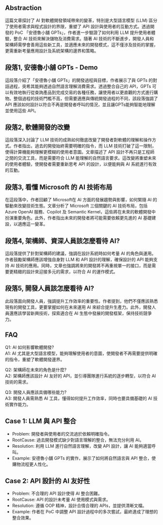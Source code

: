 ## Abstraction
這篇文章探討了 AI 對軟體開發領域帶來的變革，特別是大型語言模型 (LLM) 區分了使用者需求與程式設計的界限，重塑了 API 設計與使用者的互動方式。透過開發的 PoC 「安德魯小舖 GPTs」，作者進一步驗證了如何利用 LLM 提升使用者體驗，整合 AI 技術來解決儲物及消費需求。隨著 AI 技術的不斷進步，開發人員和架構師需學會善用這些新工具，並適應未來的開發模式，這不僅涉及技術的掌握，更需重新考量應用設計及系統架構的邊界和策略。

## 段落1, 安德魯小舖 GPTs - Demo
這段落介紹了「安德魯小舖 GPTs」的開發過程與目標，作者展示了與 GPTs 的對話過程，突希其能夠透過自然語言理解消費需求。透過整合自己的 API，GPTs 可以有效地執行從查詢產品到完成交易的各種任務，讓使用者以更直觀的方式進行購物。整個過程的技術門檻不高，但需要適應與傳統開發過程的不同，該段落強調了 API 應該如何設計以符合不再是開發者呼叫的情況，並且讓GPTs能夠智能地理解並使用這些 API。

## 段落2, 軟體開發的改變
這段落深入討論了 LLM 技術的成熟如何徹底改變了開發者對軟體的理解和操作方式。作者指出，過去的開發始終需要明確的指令，而 LLM 技術打破了這一限制，使得計算機能夠理解更模糊的使用者意圖。文章描述了 API 設計不再只是工程師之間的交流工具，而是需要符合 LLM 能理解的自然語言要求。這改變將重塑未來的使用者體驗，使開發者需要重新思考 API 的設計，以便能夠與 AI 系統進行有效的互動。

## 段落3, 看懂 Microsoft 的 AI 技術布局
在這段落中，作者回顧了 Microsoft在 AI 方面的發展趨勢與影響，如何緊隨 AI 的驅動來改變技術生態。文章分析了 Microsoft 三個關鍵的 AI 技術布局，包括 Azure OpenAI 服務、Copilot 及 Semantic Kernel，這些將在未來的軟體開發中扮演重要角色。此外，作者指出未來的開發者將可能需要依賴更先進的 AI 基礎建設，以適應這一變革。

## 段落4, 架構師、資深人員該怎麼看待 AI?
這段落提供了針對架構師的建議，強調在設計系統時如何考量 AI 的角色與運用。作者鼓勵架構師應該增強自身對 LLM 和 API 設計的理解，確保設計的 API 能夠支持 AI 技術的應用。同時，文章也強調將來的開發將不再重視單一的接口，而是需要更精緻的設計來迎接多元的需求，以符合 AI 的運作模式。

## 段落5, 開發人員該怎麼看待 AI?
此段落面向開發人員，強調提升工作效率的重要性。作者提到，他們不僅應該熟悉現有的開發工具，更要掌握如何在未來運用 AI 來綜合提升生產力。此外，開發人員還應該學習新興技術，探索適合在 AI 生態中發展的開發框架，保持技術競爭力。

## FAQ
Q1: AI 如何影響軟體開發?  
A1: AI 尤其是大型語言模型，能夠理解使用者的意圖，使開發者不再需要提供明確的指令，重塑了軟體開發邊界。

Q2: 架構師在未來的角色是什麼?  
A2: 架構師應該設計 AI 友好的 API，並引導團隊進行系統的逐步轉型，以符合 AI 技術的需求。

Q3: 開發人員應該具備哪些能力?  
A3: 開發人員需熟悉 AI 工具，懂得如何提升工作效率，同時也要具備基礎的 AI 技術實作能力。

## Case 1: LLM 與 API 整合
- Problem: 開發者與使用者的交流過於依賴明確指令。
- RootCause: 過去開發模式缺少對語言理解的整合，無法充分利用 AI。
- Resolution: 利用 LLM 進行自然語言理解，改變 API 設計，讓 AI 能夠適當呼叫。
- Example: 安德魯小舖 GPTs 的實作，展示了如何將自然語言與 API 整合，使購物流程更人性化。

## Case 2: API 設計的 AI 友好性
- Problem: 不合理的 API 設計使得 AI 整合困難。
- RootCause: API 的設計未考量 AI 使用模式與需求。
- Resolution: 遵循 OOP 精神，設計合情合理的 APIs，並提供清晰文檔。
- Example: 作者在 PoC 中調整 API 設計過程中的多次嘗試，最終達成了理想的整合效果。